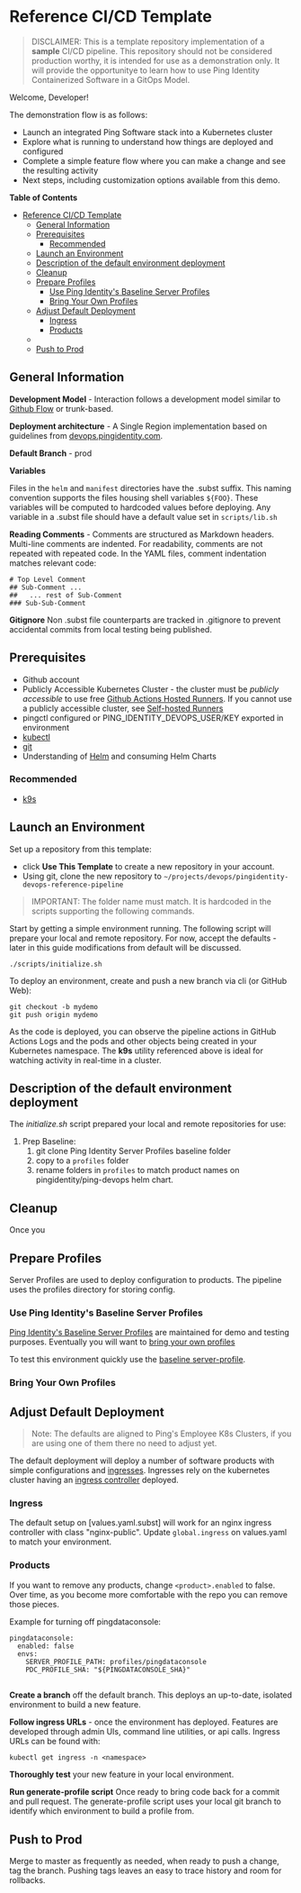 Reference CI/CD Template
===

> DISCLAIMER: This is a template repository implementation of a **sample** CI/CD pipeline. This repository should not be considered production worthy, it is intended for use as a demonstration only. It will provide the opportunitye to learn how to use Ping Identity Containerized Software in a GitOps Model.

Welcome, Developer!

The demonstration flow is as follows:

- Launch an integrated Ping Software stack into a Kubernetes cluster
- Explore what is running to understand how things are deployed and configured
- Complete a simple feature flow where you can make a change and see the resulting activity
- Next steps, including customization options available from this demo.

**Table of Contents**
- [Reference CI/CD Template](#reference-cicd-template)
  - [General Information](#general-information)
  - [Prerequisites](#prerequisites)
    - [Recommended](#recommended)
  - [Launch an Environment](#launch-an-environment)
  - [Description of the default environment deployment](#description-of-the-default-environment-deployment)
  - [Cleanup](#cleanup)
  - [Prepare Profiles](#prepare-profiles)
    - [Use Ping Identity's Baseline Server Profiles](#use-ping-identitys-baseline-server-profiles)
    - [Bring Your Own Profiles](#bring-your-own-profiles)
  - [Adjust Default Deployment](#adjust-default-deployment)
    - [Ingress](#ingress)
    - [Products](#products)
  - [](#)
  - [Push to Prod](#push-to-prod)

## General Information

**Development Model** - Interaction follows a development model similar to [Github Flow](https://docs.github.com/en/get-started/quickstart/github-flow) or trunk-based.

**Deployment architecture** - A Single Region implementation based on guidelines from [devops.pingidentity.com](devops.pingidentity.com).

**Default Branch** - prod

**Variables**

Files in the `helm` and `manifest` directories have the .subst suffix. This naming convention supports the files housing shell variables `${FOO}`. These variables will be computed to hardcoded values before deploying. Any variable in a .subst file should have a default value set in `scripts/lib.sh`

**Reading Comments** - Comments are structured as Markdown headers. Multi-line comments are indented. For readability, comments are not repeated with repeated code. In the YAML files, comment indentation matches relevant code:

```shell
# Top Level Comment
## Sub-Comment ...
##   ... rest of Sub-Comment
### Sub-Sub-Comment
```
**Gitignore**
Non .subst file counterparts are tracked in .gitignore to prevent accidental commits from local testing being published.

## Prerequisites

- Github account
- Publicly Accessible Kubernetes Cluster - the cluster must be _publicly accessible_ to use free [Github Actions Hosted Runners](https://docs.github.com/en/actions/using-github-hosted-runners/about-github-hosted-runners#about-github-hosted-runners). If you cannot use a publicly accessible cluster, see [Self-hosted Runners](https://docs.github.com/en/actions/hosting-your-own-runners/about-self-hosted-runners)
- pingctl configured or PING_IDENTITY_DEVOPS_USER/KEY exported in environment
- [kubectl](https://kubernetes.io/docs/tasks/tools/)
- [git](https://git-scm.com/book/en/v2/Getting-Started-Installing-Git)
- Understanding of [Helm](https://helm.sh/docs/intro/quickstart/) and consuming Helm Charts
### Recommended
- [k9s](https://k9scli.io/)

## Launch an Environment
Set up a repository from this template:
- click **Use This Template** to create a new repository in your account.
- Using git, clone the new repository to `~/projects/devops/pingidentity-devops-reference-pipeline`
 > IMPORTANT: The folder name must match. It is hardcoded in the scripts supporting the following commands.

Start by getting a simple environment running. The following script will prepare your local and remote repository. For now, accept the defaults - later in this guide modifications from default will be discussed.

```
./scripts/initialize.sh
```

To deploy an environment, create and push a new branch via cli (or GitHub Web):

```
git checkout -b mydemo
git push origin mydemo
```

As the code is deployed, you can observe the pipeline actions in GitHub Actions Logs and the pods and other objects being created in your Kubernetes namespace.  The **k9s** utility referenced above is ideal for watching activity in real-time in a cluster.


## Description of the default environment deployment

The *initialize.sh* script prepared your local and remote repositories for use:
1. Prep Baseline:
   1. git clone Ping Identity Server Profiles baseline folder
   2. copy to a `profiles` folder
   3. rename folders in `profiles` to match product names on pingidentity/ping-devops helm chart. 

## Cleanup

Once you

## Prepare Profiles

Server Profiles are used to deploy configuration to products. The pipeline uses the profiles directory for storing config.

### Use Ping Identity's Baseline Server Profiles
<!-- TODO CLEAN THIS UP-->
[Ping Identity's Baseline Server Profiles](https://github.com/pingidentity/pingidentity-server-profiles/tree/master/baseline) are maintained for demo and testing purposes. Eventually you will want to [bring your own profiles](#bring-your-own-profiles)

To test this environment quickly use the [baseline server-profile](https://github.com/pingidentity/pingidentity-server-profiles/tree/master/baseline).


### Bring Your Own Profiles

<!-- TODO -->


## Adjust Default Deployment

> Note: The defaults are aligned to Ping's Employee K8s Clusters, if you are using one of them there no need to adjust yet. 


The default deployment will deploy a number of software products with simple configurations and [ingresses](https://kubernetes.io/docs/concepts/services-networking/ingress/). Ingresses rely on the kubernetes cluster having an [ingress controller](https://kubernetes.io/docs/concepts/services-networking/ingress-controllers/) deployed. 


### Ingress

The default setup on [values.yaml.subst] will work for an nginx ingress controller with class "nginx-public". Update `global.ingress` on values.yaml to match your environment.

### Products

If you want to remove any products, change `<product>.enabled` to false. Over time, as you become more comfortable with the repo you can remove those pieces. 

Example for turning off pingdataconsole:

```
pingdataconsole:
  enabled: false
  envs:
    SERVER_PROFILE_PATH: profiles/pingdataconsole
    PDC_PROFILE_SHA: "${PINGDATACONSOLE_SHA}"
```


## 
**Create a branch** off the default branch. This deploys an up-to-date, isolated environment to build a new feature. 

**Follow ingress URLs** - once the environment has deployed. Features are developed through admin UIs, command line utilities, or api calls. Ingress URLs can be found with: 

```
kubectl get ingress -n <namespace>
```

**Thoroughly test** your new feature in your local environment. 

**Run generate-profile script** Once ready to bring code back for a commit and pull request. The generate-profile script uses your local git branch to identify which environment to build a profile from.

## Push to Prod

Merge to master as frequently as needed, when ready to push a change, tag the branch. Pushing tags leaves an easy to trace history and room for rollbacks. 